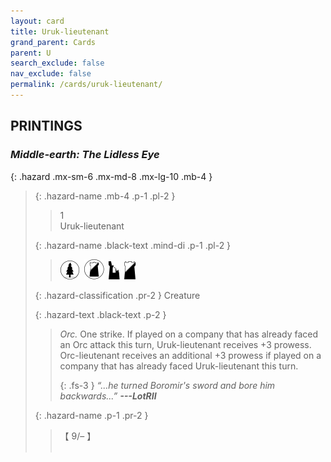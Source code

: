 ```yaml
---
layout: card
title: Uruk-lieutenant
grand_parent: Cards
parent: U
search_exclude: false
nav_exclude: false
permalink: /cards/uruk-lieutenant/
---
```


## PRINTINGS


### _Middle-earth: The Lidless Eye_

{: .hazard .mx-sm-6 .mx-md-8 .mx-lg-10 .mb-4 }
> {: .hazard-name .mb-4 .p-1 .pl-2 }
> > <div class="hazard-mp">1</div>
> > <div class="card-name">Uruk-lieutenant</div>
>
> {: .hazard-name .black-text .mind-di .p-1 .pl-2 }
> > ![](/assets/images/wilderness.svg)&ensp;![](/assets/images/shadow-land.svg)&ensp;![](/assets/images/ruinlair.svg)&ensp;![](/assets/images/shadow-hold.svg)
>
> {: .hazard-classification .pr-2 }
> Creature
>
> {: .hazard-text .black-text .p-2 }
> > _Orc._ One strike. If played on a company that has already faced an Orc attack this turn, Uruk-lieutenant receives +3 prowess. Orc-lieutenant receives an additional +3 prowess if played on a company that has already faced Uruk-lieutenant this turn. 
> > 
> > {: .fs-3 } 
> > _“...he turned Boromir's sword and bore him backwards...”_ ***---&#65279;LotRII*** 
>
> {: .hazard-name .p-1 .pr-2 }
> > <div class="card-shield">【 9/&ndash; 】</div>
> > <div class="card-corruption">&nbsp;</div>
